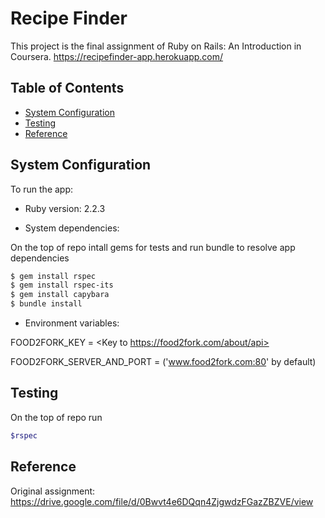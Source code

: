 # Recipe Finder

This project is the final assignment of Ruby on Rails: An Introduction in Coursera.
https://recipefinder-app.herokuapp.com/

## Table of Contents

* [System Configuration](#system-configuration)
* [Testing](#testing)
* [Reference](#reference)

## System Configuration

To run the app:

* Ruby version: 2.2.3 

* System dependencies: 

On the top of repo intall gems for tests and run bundle to resolve app dependencies

``` bash
$ gem install rspec
$ gem install rspec-its
$ gem install capybara
$ bundle install
```

* Environment variables: 

FOOD2FORK_KEY = <Key to https://food2fork.com/about/api>

FOOD2FORK_SERVER_AND_PORT = <the server and port> ('www.food2fork.com:80' by default)

## Testing

On the top of repo run

``` bash
$rspec
```
## Reference
 
Original assignment:  https://drive.google.com/file/d/0Bwvt4e6DQqn4ZjgwdzFGazZBZVE/view 
